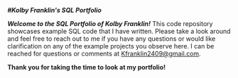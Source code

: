 ***#Kolby Franklin's SQL Portfolio***

***Welcome to the SQL Portfolio of _Kolby Franklin_!*** This code repository showcases example SQL code that I have written. Please take a look around and feel free to reach out to me if you have any questions or would like clarification on any of the example projects you observe here. I can be reached for questions or comments at Kfranklin2409@gmail.com. 

**Thank you for taking the time to look at my portfolio!**
